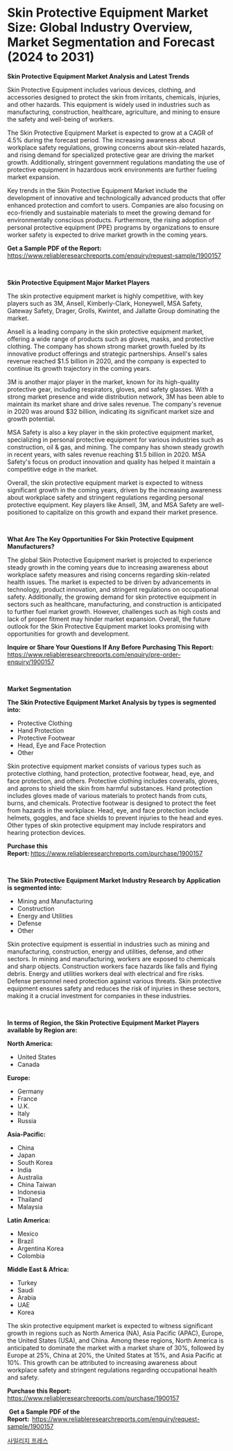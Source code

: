 <p><h1>Skin Protective Equipment Market Size: Global Industry Overview, Market Segmentation and Forecast (2024 to 2031)</h1></p><p><strong>Skin Protective Equipment Market Analysis and Latest Trends</strong></p>
<p><p>Skin Protective Equipment includes various devices, clothing, and accessories designed to protect the skin from irritants, chemicals, injuries, and other hazards. This equipment is widely used in industries such as manufacturing, construction, healthcare, agriculture, and mining to ensure the safety and well-being of workers.</p><p>The Skin Protective Equipment Market is expected to grow at a CAGR of 4.5% during the forecast period. The increasing awareness about workplace safety regulations, growing concerns about skin-related hazards, and rising demand for specialized protective gear are driving the market growth. Additionally, stringent government regulations mandating the use of protective equipment in hazardous work environments are further fueling market expansion.</p><p>Key trends in the Skin Protective Equipment Market include the development of innovative and technologically advanced products that offer enhanced protection and comfort to users. Companies are also focusing on eco-friendly and sustainable materials to meet the growing demand for environmentally conscious products. Furthermore, the rising adoption of personal protective equipment (PPE) programs by organizations to ensure worker safety is expected to drive market growth in the coming years.</p></p>
<p><strong>Get a Sample PDF of the Report:&nbsp;</strong> <a href="https://www.reliableresearchreports.com/enquiry/request-sample/1900157">https://www.reliableresearchreports.com/enquiry/request-sample/1900157</a></p>
<p>&nbsp;</p>
<p><strong>Skin Protective Equipment Major Market Players</strong></p>
<p><p>The skin protective equipment market is highly competitive, with key players such as 3M, Ansell, Kimberly-Clark, Honeywell, MSA Safety, Gateway Safety, Drager, Grolls, Kwintet, and Jallatte Group dominating the market. </p><p>Ansell is a leading company in the skin protective equipment market, offering a wide range of products such as gloves, masks, and protective clothing. The company has shown strong market growth fueled by its innovative product offerings and strategic partnerships. Ansell's sales revenue reached $1.5 billion in 2020, and the company is expected to continue its growth trajectory in the coming years.</p><p>3M is another major player in the market, known for its high-quality protective gear, including respirators, gloves, and safety glasses. With a strong market presence and wide distribution network, 3M has been able to maintain its market share and drive sales revenue. The company's revenue in 2020 was around $32 billion, indicating its significant market size and growth potential.</p><p>MSA Safety is also a key player in the skin protective equipment market, specializing in personal protective equipment for various industries such as construction, oil & gas, and mining. The company has shown steady growth in recent years, with sales revenue reaching $1.5 billion in 2020. MSA Safety's focus on product innovation and quality has helped it maintain a competitive edge in the market.</p><p>Overall, the skin protective equipment market is expected to witness significant growth in the coming years, driven by the increasing awareness about workplace safety and stringent regulations regarding personal protective equipment. Key players like Ansell, 3M, and MSA Safety are well-positioned to capitalize on this growth and expand their market presence.</p></p>
<p>&nbsp;</p>
<p><strong>What Are The Key Opportunities For Skin Protective Equipment Manufacturers?</strong></p>
<p><p>The global Skin Protective Equipment market is projected to experience steady growth in the coming years due to increasing awareness about workplace safety measures and rising concerns regarding skin-related health issues. The market is expected to be driven by advancements in technology, product innovation, and stringent regulations on occupational safety. Additionally, the growing demand for skin protective equipment in sectors such as healthcare, manufacturing, and construction is anticipated to further fuel market growth. However, challenges such as high costs and lack of proper fitment may hinder market expansion. Overall, the future outlook for the Skin Protective Equipment market looks promising with opportunities for growth and development.</p></p>
<p><strong>Inquire or Share Your Questions If Any Before Purchasing This Report:</strong> <a href="https://www.reliableresearchreports.com/enquiry/pre-order-enquiry/1900157">https://www.reliableresearchreports.com/enquiry/pre-order-enquiry/1900157</a></p>
<p>&nbsp;</p>
<p><strong>Market Segmentation</strong></p>
<p><strong>The Skin Protective Equipment Market Analysis by types is segmented into:</strong></p>
<p><ul><li>Protective Clothing</li><li>Hand Protection</li><li>Protective Footwear</li><li>Head, Eye and Face Protection</li><li>Other</li></ul></p>
<p><p>Skin protective equipment market consists of various types such as protective clothing, hand protection, protective footwear, head, eye, and face protection, and others. Protective clothing includes coveralls, gloves, and aprons to shield the skin from harmful substances. Hand protection includes gloves made of various materials to protect hands from cuts, burns, and chemicals. Protective footwear is designed to protect the feet from hazards in the workplace. Head, eye, and face protection include helmets, goggles, and face shields to prevent injuries to the head and eyes. Other types of skin protective equipment may include respirators and hearing protection devices.</p></p>
<p><strong>Purchase this Report:&nbsp;</strong><a href="https://www.reliableresearchreports.com/purchase/1900157">https://www.reliableresearchreports.com/purchase/1900157</a></p>
<p>&nbsp;</p>
<p><strong>The Skin Protective Equipment Market Industry Research by Application is segmented into:</strong></p>
<p><ul><li>Mining and Manufacturing</li><li>Construction</li><li>Energy and Utilities</li><li>Defense</li><li>Other</li></ul></p>
<p><p>Skin protective equipment is essential in industries such as mining and manufacturing, construction, energy and utilities, defense, and other sectors. In mining and manufacturing, workers are exposed to chemicals and sharp objects. Construction workers face hazards like falls and flying debris. Energy and utilities workers deal with electrical and fire risks. Defense personnel need protection against various threats. Skin protective equipment ensures safety and reduces the risk of injuries in these sectors, making it a crucial investment for companies in these industries.</p></p>
<p>&nbsp;</p>
<p><strong>In terms of Region, the Skin Protective Equipment Market Players available by Region are:</strong></p>
<p>
    <p> <strong> North America: </strong>
        <ul>
            <li>United States</li>
            <li>Canada</li>
        </ul>
        </p> 
    <p> <strong> Europe: </strong>
        <ul>
            <li>Germany</li>
            <li>France</li>
            <li>U.K.</li>
            <li>Italy</li>
            <li>Russia</li>
        </ul>
        </p> 
    <p> <strong> Asia-Pacific: </strong>
        <ul>
            <li>China</li>
            <li>Japan</li>
            <li>South Korea</li>
            <li>India</li>
            <li>Australia</li>
            <li>China Taiwan</li>
            <li>Indonesia</li>
            <li>Thailand</li>
            <li>Malaysia</li>
        </ul>
        </p> 
    <p> <strong> Latin America: </strong>
        <ul>
            <li>Mexico</li>
            <li>Brazil</li>
            <li>Argentina Korea</li>
            <li>Colombia</li>
        </ul>
        </p> 
    <p> <strong> Middle East & Africa: </strong>
        <ul>
            <li>Turkey</li>
            <li>Saudi</li>
            <li>Arabia</li>
            <li>UAE</li>
            <li>Korea</li>
        </ul>
    </p>
    </p>
<p><p>The skin protective equipment market is expected to witness significant growth in regions such as North America (NA), Asia Pacific (APAC), Europe, the United States (USA), and China. Among these regions, North America is anticipated to dominate the market with a market share of 30%, followed by Europe at 25%, China at 20%, the United States at 15%, and Asia Pacific at 10%. This growth can be attributed to increasing awareness about workplace safety and stringent regulations regarding occupational health and safety.</p></p>
<p><strong>Purchase this Report: </strong><a href="https://www.reliableresearchreports.com/purchase/1900157">https://www.reliableresearchreports.com/purchase/1900157</a></p>
<p>&nbsp;<strong>Get a Sample PDF of the Report:&nbsp;&nbsp;</strong><a href="https://www.reliableresearchreports.com/enquiry/request-sample/1900157">https://www.reliableresearchreports.com/enquiry/request-sample/1900157</a></p>
<p><strong></strong></p>
<p><p><a href="https://medium.com/@hulk678678/%EC%82%AC%EC%9D%BC%EB%A6%AC%EC%A7%80-%ED%94%84%EB%A0%88%EC%8A%A4-%EC%8B%9C%EC%9E%A5-%EA%B2%BD%EC%9F%81-%EB%B6%84%EC%84%9D-%EC%8B%9C%EC%9E%A5-%EB%8F%99%ED%96%A5-%EB%B0%8F-2031%EB%85%84%EA%B9%8C%EC%A7%80%EC%9D%98-%EC%98%88%EC%B8%A1-8094b777d274">사일리지 프레스</a></p></p>